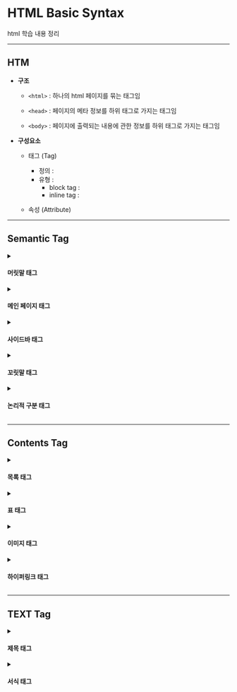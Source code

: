 # HTML Basic Syntax
html 학습 내용 정리

---

## HTM

- **구조**
  - `<html>` : 하나의 html 페이지를 묶는 태그임
  
  - `<head>` : 페이지의 메타 정보를 하위 태그로 가지는 태그임
  
  - `<body>` : 페이지에 출력되는 내용에 관한 정보를 하위 태그로 가지는 태그임

- **구성요소**
  - 태그 (Tag)
    - 정의 :
    - 유형 :
      - block tag :
      - inline tag : 
  
  - 속성 (Attribute)

---

## Semantic Tag

<details><summary><h4>머릿말 태그</h4></summary>

- `<header>`
  - 기능 : 머릿말 영역을 설정하는 최상위 태그
  
  - 유형 :

</details>

<details><summary><h4>메인 페이지 태그</h4></summary>

- `<main>`
  - 기능 : 메인 페이지 영역을 설정하는 최상위 태그
  
  - 유형 :
  
  - 하위 태그 목록
    - `<section>` : 후술
    - `<article>` : 후술

- `<section>`
  - 기능 :
  
  - 유형 :
  
  - `<article>` 태그와 차이점

- `<article>`
  - 기능 :
  
  - 유형 :
  
  - `<section>` 태그와 차이점

</details>

<details><summary><h4>사이드바 태그</h4></summary>

- `<nav>` (**NAV**igation links)
  - 기능 : 사이드바 구성하기
  
  - 유형 :
  
  - `<aside>` 태그와 차이점

- `<aside>`
  - 기능 : 사이드바 구성하기
  
  - 유형 :
  
  - `<nav>` 태그와 차이점

</details>

<details><summary><h4>꼬릿말 태그</h4></summary>

- `<footer>`
  - 기능 :
    
  - 유형 :

</details>

<details><summary><h4>논리적 구분 태그</h4></summary>

- `<p>` (**P**aragraph)
  - 기능 : 단락 구분하기
  
  - 유형 : block tag
  
  - 여타 태그와의 차이점
    - 통상적으로는 텍스트 문단 구분 시 사용됨
    - `<div>` 태그와 차이점 : 상하여백이 설정되어 있음
    - `<span>` 태그와 차이점 : block tag 임
  
  - 하위 태그 목록
    - 일반적인 block tag와 달리 inline tag 만을 하위 태그로 취할 수 있음

- `<div>` (**DIV**ition)
  - 기능 : 단락 구분하기
  
  - 유형 : block tag
  
  - 여타 태그와의 차이점
    - `<p>` 태그와 차이점 : 상하여백이 설정되어 있지 않음
    - `<span>` 태그와 차이점 : inline tag 임

- `<span>`
  - 기능 : 단락 구분하기
  
  - 유형 : inline tag
  
  - 여타 태그와의 차이점
    - `<p>` 태그와 차이점 : 상하여백이 설정되어 있지 않음
    - `<div>` 태그와 차이점 : inline tag 임

</details>

---

## Contents Tag

<details><summary><h4>목록 태그</h4></summary>

- `<ul>` (Unorderd List)
  - 기능 : 순서가 없는 목록을 하위 태그 가지는 상위 태그
  
  - 유형 : block tag
  
  - 하위 태그 목록
    - `<li>` (**L**ist **I**tem) : 목록 기입

- `<ol>` (**O**rdered **L**ist)
  - 기능 : 순서가 있는 목록을 하위 태그로 가지는 상위 태그
  
  - 유형 : block tag
  
  - 하위 태그 목록
    - `<li>` (**L**ist **I**tem) : 목록 기입

- `<dl>` (**D**efinition **L**ist)
  - 기능 : 내용과 설명이 쌍을 이루는 목록을 하위 태그로 가지는 상위 태그
  
  - 유형 : block tag
  
  - 하위 태그 목록
    - `<dt>` (**D**efinition **T**ext) : 목록의 내용 기입
    - `<dd>` (**D**efinition **D**escription) : 목록의 설명 기입

</details>

<details><summary><h4>표 태그</h4></summary>

- `<table>`
  - 기능 :
  
  - 유형 :
  
  - 하위 태그 목록
    - `<th>`
    - `<td>`
    - `<tr>`

</details>

<details><summary><h4>이미지 태그</h4></summary>

- `<figure>`
  - 기능 :
  
  - 유형 :
  
  - 하위 태그 목록
    - `<img>`
    - `<figcaption>`

- `<img>`
  - 기능 :
  
  - 유형 : 
  
  - 속성 목록
    - `src`
    - `alt`

</details>

<details><summary><h4>하이퍼링크 태그</h4></summary>

- `<a>` (**A**nchor)
  - 기능 : 하이퍼링크 연결하기
  
  - 유형 : inline tag
  
  - 속성 목록
    - `href` (**H**yper-text **REF**erence) : 하이퍼링크 url 설정
    - `target` : 페이지 열람 방식 설정
      - `target = "_self"` : 기존 페이지에서 하이퍼링크 주소로 이동
      - `target = "_blank"` : 새 페이지를 열어서 하이퍼링크 주소로 이동

</details>  
  
---

## TEXT Tag

<details><summary><h4>제목 태그</h4></summary>

- 폰트 크기 순으로 `<h1>`, `<h2>`, `<h3>`, `<h4>`, `<h5>`, `<h6>`이 있음

- 모든 제목 태그의 유형은 block tag

</details>

<details><summary><h4>서식 태그</h4></summary>
  
- `<blockqoute>`
  - 기능 : 인용구 입력하기
  
  - 유형 : block tag
  
- `<abbr>` (**ABBR**eviation)
  - 기능 : 축약자 입력하기  
  
  - 유형 : inline tag
  
  - 속성 목록
    - `title` : 축약자의 full name 입력

- `<adress>`
  - 기능 : 오프라인 주소 입력하기
  
  - 유형 : block tag
  
---

- `<em>` (**EM**phasized text)
  - 기능 : 텍스트 강조하기
    - 텍스트를 기울임체로 강조함
    - `<strong>` 태그에 비해 주관적인 내용을 강조할 때 사용됨
  
  - 유형 : inline tag

- `<strong>`
  - 기능 : 텍스트 강조하기
    - 텍스트를 볼드체로 강조함
    - `<strong>` 태그에 비해 객관적인 내용을 강조할 때 사용됨
  
  - 유형 : inline tag
  
---

- `<br/>`
  - 기능 : 줄 바꾸기
  
  - 유형 : inline tag

- `<hr/>` (**H**orizontal **R**ule)
  - 기능 : 수평선 그리기
  
  - 유형 : block tag

</details>
